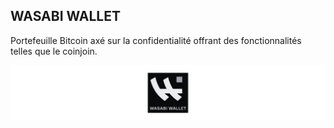## WASABI WALLET

Portefeuille Bitcoin axé sur la confidentialité offrant des fonctionnalités telles que le coinjoin.

![](../../dictionnaire/assets/48.png)

